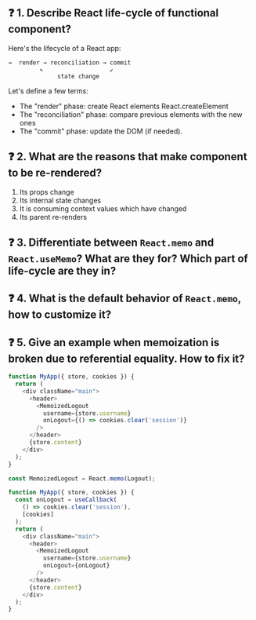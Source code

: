 ## ❓ 1. Describe React life-cycle of functional component?
Here's the lifecycle of a React app:

```
→  render → reconciliation → commit
         ↖                   ↙
              state change
```
Let's define a few terms:

- The "render" phase: create React elements React.createElement
- The "reconciliation" phase: compare previous elements with the new ones
- The "commit" phase: update the DOM (if needed).
## ❓ 2. What are the reasons that make component to be re-rendered?
  1. Its props change
  2. Its internal state changes
  3. It is consuming context values which have changed
  4. Its parent re-renders

## ❓ 3. Differentiate between `React.memo` and `React.useMemo`? What are they for? Which part of life-cycle are they in?
## ❓ 4. What is the default behavior of `React.memo`, how to customize it?
## ❓ 5. Give an example when memoization is broken due to referential equality. How to fix it?
```js
function MyApp({ store, cookies }) {
  return (
    <div className="main">
      <header>
        <MemoizedLogout
          username={store.username}
          onLogout={() => cookies.clear('session')}
        />
      </header>
      {store.content}
    </div>
  );
}
```

```js
const MemoizedLogout = React.memo(Logout);

function MyApp({ store, cookies }) {
  const onLogout = useCallback(
    () => cookies.clear('session'), 
    [cookies]
  );
  return (
    <div className="main">
      <header>
        <MemoizedLogout
          username={store.username}
          onLogout={onLogout}
        />
      </header>
      {store.content}
    </div>
  );
}
```

